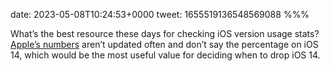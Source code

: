 date: 2023-05-08T10:24:53+0000
tweet: 1655519136548569088
%%%

What’s the best resource these days for checking iOS version usage stats? [Apple’s numbers](https://developer.apple.com/support/app-store/) aren’t updated often and don’t say the percentage on iOS 14, which would be the most useful value for deciding when to drop iOS 14.
